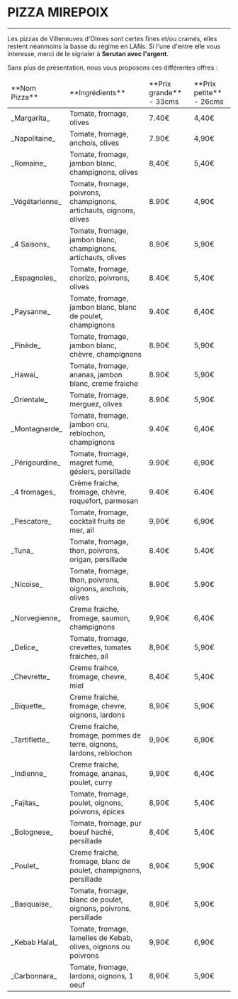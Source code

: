 # PIZZA MIREPOIX

----

Les pizzas de Villeneuves d'Olmes sont certes fines et/ou cramés, elles restent néanmoins la basse du régime en LANs. Si l'une d'entre elle vous interesse, merci de le signaler à **Serutan avec l'argent**.

Sans plus de présentation, nous vous proposons ces différentes offres :

<table>
<thead>
<tr>
<td>**Nom Pizza**</td>
<td>**Ingrédients**</td>
<td>**Prix grande** - 33cms</td>
<td>**Prix petite** - 26cms</td>
</tr>
</thead>
<tbody>
<tr>
<td>_Margarita_</td>
<td>Tomate, fromage, olives</td>
<td>7.40€</td>
<td>4,40€</td>
</tr>
<tr>
<td>_Napolitaine_</td>
<td>Tomate, fromage, anchois, olives</td>
<td>7.90€</td>
<td>4,90€</td>
</tr>
<tr>
<td>_Romaine_</td>
<td>Tomate, fromage, jambon blanc, champignons, olives</td>
<td>8,40€</td>
<td>5,40€</td>
</tr>
<tr>
<td>_Végétarienne_</td>
<td>Tomate, fromage, poivrons, champignons, artichauts, oignons, olives</td>
<td>8.90€</td>
<td>4,90€</td>
</tr>
<tr>
<td>_4 Saisons_</td>
<td>Tomate, fromage, jambon blanc, champignons, artichauts, olives</td>
<td>8.90€</td>
<td>5,90€</td>
</tr>



<tr>
<td>_Espagnoles_</td>
<td>Tomate, fromage, chorizo, poivrons, olives</td>
<td>8.40€</td>
<td>5,40€</td>
</tr>
<tr>
<td>_Paysanne_</td>
<td>Tomate, fromage, jambon blanc, blanc de poulet, champignons</td>
<td>9.40€</td>
<td>6,40€</td>
</tr>
<tr>
<td>_Pinède_</td>
<td>Tomate, fromage, jambon blanc, chèvre, champignons</td>
<td>8.90€</td>
<td>5,90€</td>
</tr>
<tr>
<td>_Hawai_</td>
<td>Tomate, fromage, ananas, jambon blanc, creme fraiche</td>
<td>8.90€</td>
<td>5,90€</td>
</tr>
<tr>
<td>_Orientale_</td>
<td>Tomate, fromage, merguez, olives</td>
<td>8.90€</td>
<td>5,90€</td>
</tr>
<tr>
<td>_Montagnarde_</td>
<td>Tomate, fromage, jambon cru, reblochon, champignons</td>
<td>9.40€</td>
<td>6,40€</td>
</tr>
<tr>
<td>_Périgourdine_</td>
<td>Tomate, fromage, magret fumé, gésiers, persillade</td>
<td>9.90€</td>
<td>6,90€</td>
</tr>
<tr>
<td>_4 fromages_</td>
<td>Crème fraiche, fromage, chèvre, roquefort, parmesan</td>
<td>9.40€</td>
<td>6.40€</td>
</tr>





<tr>
<td>_Pescatore_</td>
<td>Tomate, fromage, cocktail fruits de mer, ail</td>
<td>9,90€</td>
<td>6,90€</td>
</tr>
<tr>
<td>_Tuna_</td>
<td>Tomate, fromage, thon, poivrons, origan, persillade</td>
<td>8.40€</td>
<td>5.40€</td>
</tr>
<tr>
<td>_Nicoise_</td>
<td>Tomate, fromage, thon, poivrons, oignons, anchois, olives</td>
<td>8.90€</td>
<td>5.90€</td>
</tr>
<tr>
<td>_Norvegienne_</td>
<td>Creme fraiche, fromage, saumon, champignons</td>
<td>9,90€</td>
<td>6,40€</td>
</tr>
<tr>
<td>_Delice_</td>
<td>Tomate, fromage, crevettes, tomates fraiches, ail</td>
<td>8,90€</td>
<td>5,90€</td>
</tr>




<tr>
<td>_Chevrette_</td>
<td>Creme fraihce, fromage, chevre, miel</td>
<td>8,40€</td>
<td>5,40€</td>
</tr>
<tr>
<td>_Biquette_</td>
<td>Creme fraiche, fromage, chevre, oignons, lardons</td>
<td>8,90€</td>
<td>5,90€</td>
</tr>
<tr>
<td>_Tartiflette_</td>
<td>Creme fraiche, fromage, pommes de terre, oignons, lardons, reblochon</td>
<td>9,90€</td>
<td>6,90€</td>
</tr>
<tr>
<td>_Indienne_</td>
<td>Creme fraiche, fromage, ananas, poulet, curry</td>
<td>9,90€</td>
<td>6,40€</td>
</tr>


<tr>
<td>_Fajitas_</td>
<td>Tomate, fromage, poulet, oignons, poivrons, épices</td>
<td>8,90€</td>
<td>5,40€</td>
</tr>
<tr>
<td>_Bolognese_</td>
<td>Tomate, fromage, pur boeuf haché, persillade</td>
<td>8,40€</td>
<td>5,40€</td>
</tr>
<tr>
<td>_Poulet_</td>
<td>Creme fraiche, fromage, blanc de poulet, champignons, persillade</td>
<td>8,90€</td>
<td>5,90€</td>
</tr>
<tr>
<td>_Basquaise_</td>
<td>Tomate, fromage, blanc de poulet, oignons, poivrons, persillade</td>
<td>8,90€</td>
<td>5,90€</td>
</tr>
<tr>
<td>_Kebab Halal_</td>
<td>Tomate, fromage, lamelles de Kebab, olives, oignons ou poivrons</td>
<td>9,90€</td>
<td>6,90€</td>
</tr>
<tr>
<td>_Carbonnara_</td>
<td>Tomate, fromage, lardons, oignons, 1 oeuf</td>
<td>8,90€</td>
<td>5,90€</td>
</tr>



</tbody>
</table>
